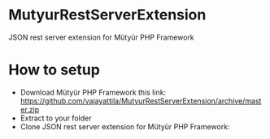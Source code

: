 # MutyurRestServerExtension
JSON rest server extension for Mütyür PHP Framework

# How to setup
- Download Mütyür PHP Framework this link: https://github.com/vajayattila/MutyurRestServerExtension/archive/master.zip
- Extract to your folder
- Clone JSON rest server extension for Mütyür PHP Framework:

